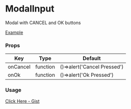 # ModalInput

Modal with CANCEL and OK buttons

[Example](https://github.com/ThakurBallary/react-native-btr-demo/tree/main/src/Components/ModalInput.tsx)

### Props
Key | Type | Default
----|----|----
onCancel | function | ()=>alert('Cancel Pressed') 
onOk | function | ()=>alert('Ok Pressed') 

### Usage
[Click Here - Gist](https://gist.github.com/ThakurBallary/14dbbb5f642c02d13f22423f03b6c4a0)
